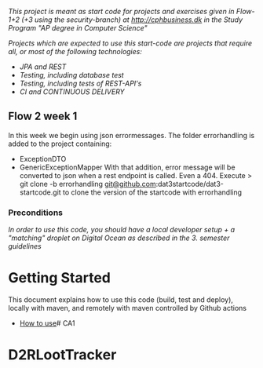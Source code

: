 
*This project is meant as start code for projects and exercises given in Flow-1+2 (+3 using the security-branch) at http://cphbusiness.dk in the Study Program "AP degree in Computer Science"*

*Projects which are expected to use this start-code are projects that require all, or most of the following technologies:*
 - *JPA and REST*
- *Testing, including database test*
- *Testing, including tests of REST-API's*
- *CI and CONTINUOUS DELIVERY*

## Flow 2 week 1
In this week we begin using json errormessages. The folder errorhandling is added to the project containing: 
- ExceptionDTO
- GenericExceptionMapper
With that addition, error message will be converted to json when a rest endpoint is called. Even a 404.
Execute > git clone -b errorhandling git@github.com:dat3startcode/dat3-startcode.git to clone the version of the startcode with errorhandling

### Preconditions
*In order to use this code, you should have a local developer setup + a "matching" droplet on Digital Ocean as described in the 3. semester guidelines* 
# Getting Started

This document explains how to use this code (build, test and deploy), locally with maven, and remotely with maven controlled by Github actions
 - [How to use](https://docs.google.com/document/d/1rymrRWF3VVR7ujo3k3sSGD_27q73meGeiMYtmUtYt6c/edit?usp=sharing)# CA1
# D2RLootTracker
